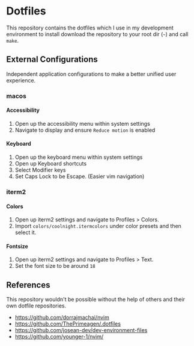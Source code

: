 # Dotfiles

This repository contains the dotfiles which I use in my development environment
to install download the repository to your root dir (`~`) and call `make`.

## External Configurations

Independent application configurations to make a better unified user experience.

### macos

#### Accessibility

1. Open up the accessibility menu within system settings
2. Navigate to display and ensure `Reduce motion` is enabled

#### Keyboard

1. Open up the keyboard menu within system settings
2. Open up Keyboard shortcuts
3. Select Modifier keys
4. Set Caps Lock to be Escape. (Easier vim navigation)

### iterm2

#### Colors

1. Open up iterm2 settings and navigate to Profiles > Colors.
2. Import `colors/coolnight.itermcolors` under color presets and then select it.

#### Fontsize

1. Open up iterm2 settings and navigate to Profiles > Text.
2. Set the font size to be around `18`

## References

This repository wouldn't be possible without the help of others
and their own dotfile repositories.

- <https://github.com/dorrajmachai/nvim>
- <https://github.com/ThePrimeagen/.dotfiles>
- <https://github.com/josean-dev/dev-environment-files>
- <https://github.com/younger-1/nvim/>
